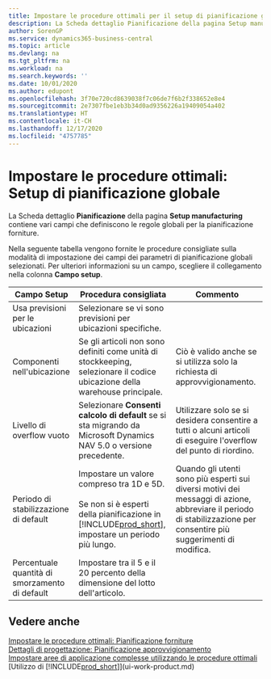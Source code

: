 ```yaml
---
title: Impostare le procedure ottimali per il setup di pianificazione globale | Microsoft Docs
description: La Scheda dettaglio Pianificazione della pagina Setup manufacturing contiene vari campi che definiscono le regole globali per la pianificazione forniture.
author: SorenGP
ms.service: dynamics365-business-central
ms.topic: article
ms.devlang: na
ms.tgt_pltfrm: na
ms.workload: na
ms.search.keywords: ''
ms.date: 10/01/2020
ms.author: edupont
ms.openlocfilehash: 3f70e720cd8639038f7c06de7f6b2f338652e8e4
ms.sourcegitcommit: 2e7307fbe1eb3b34d0ad9356226a19409054a402
ms.translationtype: HT
ms.contentlocale: it-CH
ms.lasthandoff: 12/17/2020
ms.locfileid: "4757785"
---
```

# <a name="setup-best-practices-global-planning-setup"></a>Impostare le procedure ottimali: Setup di pianificazione globale
La Scheda dettaglio **Pianificazione** della pagina **Setup manufacturing** contiene vari campi che definiscono le regole globali per la pianificazione forniture.  

 Nella seguente tabella vengono fornite le procedure consigliate sulla modalità di impostazione dei campi dei parametri di pianificazione globali selezionati. Per ulteriori informazioni su un campo, scegliere il collegamento nella colonna **Campo setup**.  

|Campo Setup|Procedura consigliata|Commento|  
|-----------------|-------------------|-------------|  
|Usa previsioni per le ubicazioni|Selezionare se vi sono previsioni per ubicazioni specifiche.||  
|Componenti nell'ubicazione|Se gli articoli non sono definiti come unità di stockkeeping, selezionare il codice ubicazione della warehouse principale.|Ciò è valido anche se si utilizza solo la richiesta di approvvigionamento.|  
|Livello di overflow vuoto|Selezionare **Consenti calcolo di default** se si sta migrando da Microsoft Dynamics NAV 5.0 o versione precedente.|Utilizzare solo se si desidera consentire a tutti o alcuni articoli di eseguire l'overflow del punto di riordino.|  
|Periodo di stabilizzazione di default|Impostare un valore compreso tra 1D e 5D.<br /><br /> Se non si è esperti della pianificazione in [!INCLUDE[prod_short](includes/prod_short.md)], impostare un periodo più lungo.|Quando gli utenti sono più esperti sui diversi motivi dei messaggi di azione, abbreviare il periodo di stabilizzazione per consentire più suggerimenti di modifica.|  
|Percentuale quantità di smorzamento di default|Impostare tra il 5 e il 20 percento della dimensione del lotto dell'articolo.||  

## <a name="see-also"></a>Vedere anche  
 [Impostare le procedure ottimali: Pianificazione forniture](setup-best-practices-supply-planning.md)   
 [Dettagli di progettazione: Pianificazione approvvigionamento](design-details-supply-planning.md)   
 [Impostare aree di applicazione complesse utilizzando le procedure ottimali](set-up-complex-application-areas-using-best-practices.md)  
 [Utilizzo di [!INCLUDE[prod_short](includes/prod_short.md)]](ui-work-product.md)
